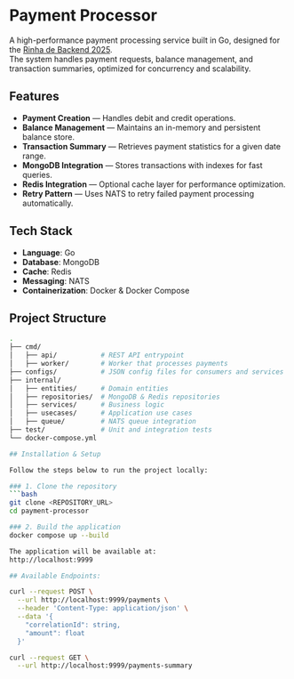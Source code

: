 # Payment Processor

A high-performance payment processing service built in Go, designed for the [Rinha de Backend 2025](https://github.com/zanfranceschi/rinha-de-backend-2025/blob/main/README.md).  
The system handles payment requests, balance management, and transaction summaries, optimized for concurrency and scalability.

## Features

- **Payment Creation** — Handles debit and credit operations.
- **Balance Management** — Maintains an in-memory and persistent balance store.
- **Transaction Summary** — Retrieves payment statistics for a given date range.
- **MongoDB Integration** — Stores transactions with indexes for fast queries.
- **Redis Integration** — Optional cache layer for performance optimization.
- **Retry Pattern** — Uses NATS to retry failed payment processing automatically.

## Tech Stack

- **Language**: Go
- **Database**: MongoDB
- **Cache**: Redis
- **Messaging**: NATS
- **Containerization**: Docker & Docker Compose

## Project Structure

```bash
.
├── cmd/
│   ├── api/           # REST API entrypoint
│   ├── worker/        # Worker that processes payments
├── configs/           # JSON config files for consumers and services
├── internal/
│   ├── entities/      # Domain entities
│   ├── repositories/  # MongoDB & Redis repositories
│   ├── services/      # Business logic
│   ├── usecases/      # Application use cases
│   ├── queue/         # NATS queue integration
├── test/              # Unit and integration tests
└── docker-compose.yml

## Installation & Setup

Follow the steps below to run the project locally:

### 1. Clone the repository
```bash
git clone <REPOSITORY_URL>
cd payment-processor

### 2. Build the application
docker compose up --build

The application will be available at:
http://localhost:9999

## Available Endpoints:

curl --request POST \
  --url http://localhost:9999/payments \
  --header 'Content-Type: application/json' \
  --data '{
    "correlationId": string,
    "amount": float
  }'

curl --request GET \
  --url http://localhost:9999/payments-summary